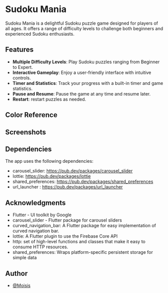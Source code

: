 # Sudoku Mania

Sudoku Mania is a delightful Sudoku puzzle game designed for players of all ages. It offers a range of difficulty levels to challenge both beginners and experienced Sudoku enthusiasts.


## Features

- **Multiple Difficulty Levels**: Play Sudoku puzzles ranging from Beginner to Expert.
- **Interactive Gameplay**: Enjoy a user-friendly interface with intuitive controls.
- **Timer and Statistics**: Track your progress with a built-in timer and game statistics.
- **Pause and Resume**: Pause the game at any time and resume later.
- **Restart**: restart puzzles as needed.

## Color Reference



## Screenshots


## Dependencies
The app uses the following dependencies:

* carousel_slider: https://pub.dev/packages/carousel_slider
* lottie: https://pub.dev/packages/lottie
* shared_preferences: https://pub.dev/packages/shared_preferences
* url_launcher : https://pub.dev/packages/url_launcher


## Acknowledgments
- Flutter - UI toolkit by Google
- carousel_slider - Flutter package for carousel sliders
- curved_navigation_bar: A Flutter package for easy implementation of curved navigation bar.
- lottie: A Flutter plugin to use the Firebase Core API
- http: set of high-level functions and classes that make it easy to consume HTTP resources.
- shared_preferences: Wraps platform-specific persistent storage for simple data



## Author

- [@Moisis](https://github.com/Moisis)
